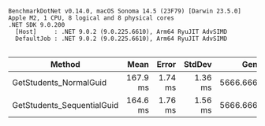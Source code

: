 ```

BenchmarkDotNet v0.14.0, macOS Sonoma 14.5 (23F79) [Darwin 23.5.0]
Apple M2, 1 CPU, 8 logical and 8 physical cores
.NET SDK 9.0.200
  [Host]     : .NET 9.0.2 (9.0.225.6610), Arm64 RyuJIT AdvSIMD
  DefaultJob : .NET 9.0.2 (9.0.225.6610), Arm64 RyuJIT AdvSIMD


```
| Method                     | Mean     | Error   | StdDev  | Gen0      | Gen1      | Gen2     | Allocated |
|--------------------------- |---------:|--------:|--------:|----------:|----------:|---------:|----------:|
| GetStudents_NormalGuid     | 167.9 ms | 1.74 ms | 1.36 ms | 5666.6667 | 2000.0000 | 666.6667 |  46.26 MB |
| GetStudents_SequentialGuid | 164.6 ms | 1.76 ms | 1.56 ms | 5666.6667 | 2000.0000 | 666.6667 |  46.26 MB |
